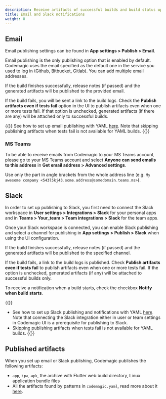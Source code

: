 ```yaml
---
description: Receive artifacts of successful builds and build status updates with email or Slack.
title: Email and Slack notifications
weight: 8
---
```


## Email

Email publishing settings can be found in **App settings > Publish > Email**.

Email publishing is the only publishing option that is enabled by default. Codemagic uses the email specified as the default one in the service you used to log in (Github, Bitbucket, Gitlab). You can add multiple email addresses.

If the build finishes successfully, release notes (if passed) and the generated artifacts will be published to the provided email.

If the build fails, you will be sent a link to the build logs. Check the **Publish artifacts even if tests fail** option in the UI to publish artifacts even when one or more tests fail. If that option is unchecked, generated artifacts (if there are any) will be attached only to successful builds.

{{<notebox>}}
See how to set up email publishing with YAML [here](../yaml/distribution/#publishing). Note that skipping publishing artifacts when tests fail is not available for YAML builds.
{{</notebox>}}

### MS Teams

To be able to receive emails from Codemagic to your MS Teams account, please go to your MS Teams account and select **Anyone can send emails to this address** in **Get email address > Advanced settings**.

Use only the part in angle brackets from the whole address line (e.g. `My awesome company <543l5kj43.some.address@somedomain.teams.ms>`).

## Slack

In order to set up publishing to Slack, you first need to connect the Slack workspace in **User settings > Integrations > Slack** for your personal apps and in **Teams > Your_team > Team integrations > Slack** for the team apps. 

Once your Slack workspace is connected, you can enable Slack publishing and select a channel for publishing in **App settings > Publish > Slack** when using the UI configuration.

If the build finishes successfully, release notes (if passed) and the generated artifacts will be published to the specified channel.

If the build fails, a link to the build logs is published. Check **Publish artifacts even if tests fail** to publish artifacts even when one or more tests fail. If the option is unchecked, generated artifacts (if any) will be attached to successful builds only.

To receive a notification when a build starts, check the checkbox **Notify when build starts**.

{{<notebox>}}
* See how to set up Slack publishing and notifications with YAML [here](../yaml/distribution/#publishing). Note that connecting the Slack integration either in user or team settings in Codemagic UI is a prerequisite for publishing to Slack.
* Skipping publishing artifacts when tests fail is not available for YAML builds.
{{</notebox>}}

## Published artifacts

When you set up email or Slack publishing, Codemagic publishes the following artifacts:

* `app`, `ipa`, `apk`, the archive with Flutter web build directory, Linux application bundle files
* All the artifacts found by patterns in `codemagic.yaml`, read more about it [here](../yaml/yaml/#artifacts).
